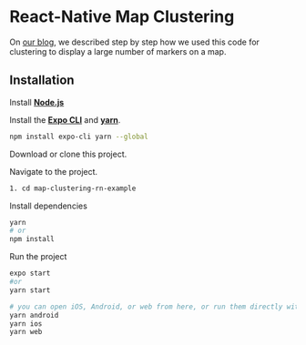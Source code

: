 # React-Native Map Clustering
On [our blog](https://www.upsilonit.com/blog/how-to-do-map-clustering-with-react-native), we described step by step how we used this code for clustering to display a large number of markers on a map.
## Installation

Install **[Node.js](https://nodejs.org/en/)**

Install the **[Expo CLI](https://docs.expo.dev)** and **[yarn](https://yarnpkg.com)**.

```bash
npm install expo-cli yarn --global
```

Download or clone this project.

Navigate to the project.

```bash
1. cd map-clustering-rn-example
```

Install dependencies

```bash
yarn
# or
npm install
```

Run the project

```bash
expo start
#or
yarn start

# you can open iOS, Android, or web from here, or run them directly with the commands below.
yarn android
yarn ios
yarn web
```
